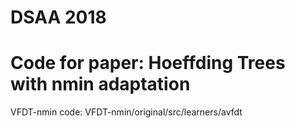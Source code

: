 # DSAA 2018
# Code for paper: Hoeffding Trees with nmin adaptation

VFDT-nmin code: VFDT-nmin/original/src/learners/avfdt